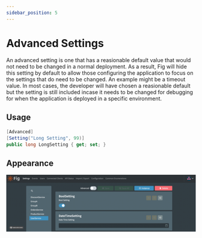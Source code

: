 ```yaml
---
sidebar_position: 5
---
```


# Advanced Settings

An advanced setting is one that has a reasionable default value that would not need to be changed in a normal deployment. As a result, Fig will hide this setting by default to allow those configuring the application to focus on the settings that do need to be changed. An example might be a timeout value. In most cases, the developer will have chosen a reasionable default but the setting is still included incase it needs to be changed for debugging for when the application is deployed in a specific environment.

## Usage

```csharp
[Advanced]
[Setting("Long Setting", 99)]
public long LongSetting { get; set; }
```

## Appearance

![advanced-settings](../../../static/img/advanced-setting.png)

